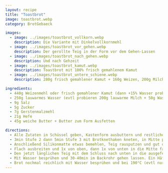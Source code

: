 ```yaml
---
layout: recipe
title: "Toastbrot"
image: toastbrot.webp
category: BrotGebaeck

images:
  - image: ../images/toastbrot_vollkorn.webp
    description: Die Variante mit Dinkelvollkornmehl
  - image: ../images/toastbrot_vor_gehen.webp
    description: Der gerollte Teig in der Form vor dem Gehen-Lassen
  - image: ../images/toastbrot_nach_gehen.webp
    description: Und nach Gehzeit
  - image: ../images/toastbrot_kamut.webp
    description: Toastbrot mit 100% frisch gemahlenem Kamut
  - image: ../images/toastbrot_untere_schiene.webp
    description: 280g frisch gemahlener Kamut + 160g Weizen, 200g Milch, 50g Wasser, unterste Schiene 25min. Teig war etwas trocken und ist in Form angeklebt (evtl schlecht ausgefettet?) aber war sogar unten resch und sehr gut

ingredients:
  - 440g Weizenmehl oder frisch gemahlener Kamut (dann +15% Wasser probieren, mit 250 wird es sehr trocken)
  - 250g lauwarmes Wasser (evtl probieren 200g lauwarme Milch + 50g Wasser für Striezelartigen Teig)
  - 9g Salz
  - 5g Zucker
  - 7g Gerstenmalzmehl
  - 21g Hefe
  - 45g weiche Butter + Butter zum Form Ausfetten

directions:
  - Alle Zutaten in Schüssel geben, Kastenform ausbuttern und restliche Butter abwiegen und auf 45g auffüllen.
  - 3min Stufe 2 dann 5min Stufe 3 mit Brotknethaken kneten, in Mitte putzen und zugedeckt ca 40min gehen lassen.
  - Anschließend Silikonmatte etwas bemehlen, Teig rausputzen und gut durchkneten bis Teig rund ist.
  - Flach ausbreiten und 1x von oben, dann 1x von unten in die Mitte falten
  - Den jetzt länglichen Teig mit dem Schluss nach unten in die ausgefettete Form geben
  - Mit Wasser besprühen und 30-40min im Backrohr gehen lassen. Ein Häferl Wasser dazugeben
  - Brot nochmal reichlich mit Wasser besprühen und bei 190°C (evtl nur 180 probieren?) Ober/Unterhitze für 25-30min ins vorgeheizte Backrohr auf die zweite Schiene von unten geben (evtl unterste Schiene probieren damit oben nicht so dunkel?)
---
```

